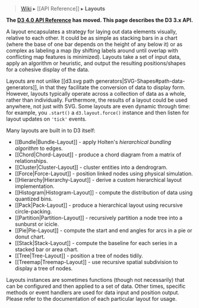 > [Wiki](Home.md) ▸ [[API Reference]] ▸ **Layouts**

**The [D3 4.0 API Reference](https://github.com/d3/d3/blob/master/API.md) has moved. This page describes the D3 3.x API.**

A layout encapsulates a strategy for laying out data elements visually, relative to each other. It could be as simple as stacking bars in a chart (where the base of one bar depends on the height of any below it) or as complex as labeling a map (by shifting labels around until overlap with conflicting map features is minimized). Layouts take a set of input data, apply an algorithm or heuristic, and output the resulting positions/shapes for a cohesive display of the data.

Layouts are not unlike [[d3.svg path generators|SVG-Shapes#path-data-generators]], in that they facilitate the conversion of data to display form. However, layouts typically operate across a collection of data as a whole, rather than individually. Furthermore, the results of a layout could be used anywhere, not just with SVG. Some layouts are even dynamic through time: for example, you `.start()` a `d3.layout.force()` instance and then listen for layout updates on `'tick'` events.

Many layouts are built in to D3 itself:

* [[Bundle|Bundle-Layout]] - apply Holten's *hierarchical bundling algorithm* to edges.
* [[Chord|Chord-Layout]] - produce a chord diagram from a matrix of relationships.
* [[Cluster|Cluster-Layout]] - cluster entities into a dendrogram.
* [[Force|Force-Layout]] - position linked nodes using physical simulation.
* [[Hierarchy|Hierarchy-Layout]] - derive a custom hierarchical layout implementation.
* [[Histogram|Histogram-Layout]] - compute the distribution of data using quantized bins.
* [[Pack|Pack-Layout]] - produce a hierarchical layout using recursive circle-packing.
* [[Partition|Partition-Layout]] - recursively partition a node tree into a sunburst or icicle.
* [[Pie|Pie-Layout]] - compute the start and end angles for arcs in a pie or donut chart.
* [[Stack|Stack-Layout]] - compute the baseline for each series in a stacked bar or area chart.
* [[Tree|Tree-Layout]] - position a tree of nodes tidily.
* [[Treemap|Treemap-Layout]] - use recursive spatial subdivision to display a tree of nodes.

Layouts instances are sometimes functions (though not necessarily) that can be configured and then applied to a set of data. Other times, specific methods or event handlers are used for data input and position output. Please refer to the documentation of each particular layout for usage.
